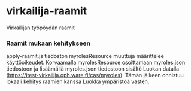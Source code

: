 # virkailija-raamit
Virkailijan työpöydän raamit

### Raamit mukaan kehitykseen
apply-raamit.js tiedoston myrolesResource muuttuja määrittelee käyttöoikeudet.
Korvaamalla myrolesResource osoittamaan myroles.json tiedostoon ja lisäämällä myroles.json tiedostoon sisältö Luokan datalla (https://itest-virkailija.oph.ware.fi/cas/myroles). Tämän jälkeen onnistuu lokaali kehitys raamien kanssa Luokka ympäristöä vasten.
